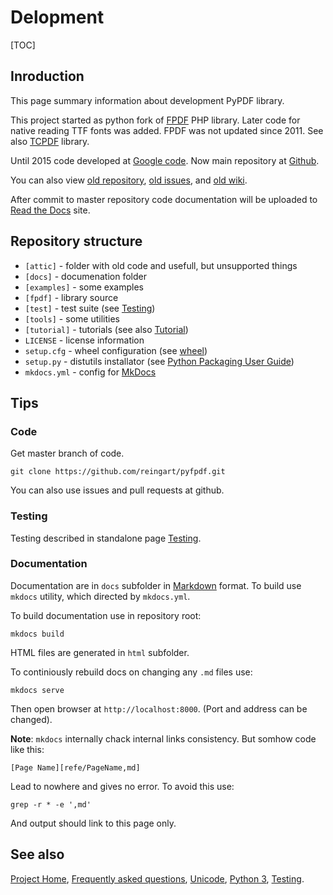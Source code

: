 # Delopment #

[TOC]

## Inroduction ##

This page summary information about development PyPDF library.

This project started as python fork of [FPDF](http://fpdf.org/) PHP library. 
Later code for native reading TTF fonts was added. FPDF was not updated since
2011. See also [TCPDF](http://www.tcpdf.org/) library.

Until 2015 code developed at [Google code](https://code.google.com/p/pyfpdf/).
Now main repository at [Github](https://github.com/reingart/pyfpdf).

You can also view 
[old repository](https://github.com/reingart/pyfpdf_googlecode),
[old issues](https://github.com/reingart/pyfpdf_googlecode/issues), and 
[old wiki](https://github.com/reingart/pyfpdf_googlecode/tree/wiki).

After commit to master repository code documentation will be uploaded to 
[Read the Docs](http://pyfpdf.rtfd.org/) site.

## Repository structure ##

 * `[attic]` - folder with old code and usefull, but unsupported things
 * `[docs]` - documenation folder
 * `[examples]` - some examples
 * `[fpdf]` - library source
 * `[test]` - test suite (see [Testing](Testing.md))
 * `[tools]` - some utilities
 * `[tutorial]` - tutorials (see also [Tutorial](Tutorial.md))
 * `LICENSE` - license information
 * `setup.cfg` - wheel configuration (see [wheel](https://wheel.rtfd.org))
 * `setup.py` - distutils installator (see [Python Packaging User Guide](https://python-packaging-user-guide.rtfd.org))
 * `mkdocs.yml` - config for [MkDocs](http://www.mkdocs.org/)

## Tips ##

### Code ###

Get master branch of code.
```shell
git clone https://github.com/reingart/pyfpdf.git
```

You can also use issues and pull requests at github.

### Testing ###

Testing described in standalone page [Testing](Testing.md).

### Documentation ###

Documentation are in `docs` subfolder in 
[Markdown](http://daringfireball.net/projects/markdown/) format. To build use
`mkdocs` utility, which directed by `mkdocs.yml`.

To build documentation use in repository root:

```
mkdocs build
```
HTML files are generated in `html` subfolder.

To continiously rebuild docs on changing any `.md` files use:

```
mkdocs serve
```

Then open browser at `http://localhost:8000`. (Port and address can be changed).

**Note**: `mkdocs` internally chack internal links consistency. But somhow
code like this:

```
[Page Name][refe/PageName,md]
```

Lead to nowhere and gives no error. To avoid this use:

```
grep -r * -e ',md'
```

And output should link to this page only.

## See also ##
[Project Home](index.md), [Frequently asked questions](FAQ.md), 
[Unicode](Unicode.md), [Python 3](Python3.md), [Testing](Testing.md).

